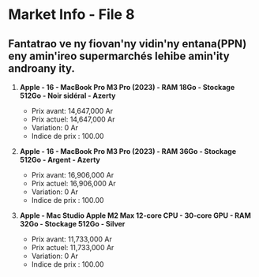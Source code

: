# Market Info - File 8

## Fantatrao ve ny fiovan'ny vidin'ny entana(PPN) eny amin'ireo supermarchés lehibe amin'ity androany ity.

1. **Apple - 16 - MacBook Pro M3 Pro (2023) - RAM 18Go - Stockage 512Go - Noir sidéral - Azerty**
   - Prix avant: 14,647,000 Ar
   - Prix actuel: 14,647,000 Ar
   - Variation: 0 Ar
   - Indice de prix : 100.00

2. **Apple - 16 - MacBook Pro M3 Pro (2023) - RAM 36Go - Stockage 512Go - Argent - Azerty**
   - Prix avant: 16,906,000 Ar
   - Prix actuel: 16,906,000 Ar
   - Variation: 0 Ar
   - Indice de prix : 100.00

3. **Apple - Mac Studio Apple M2 Max 12-core CPU - 30-core GPU - RAM 32Go - Stockage 512Go - Silver**
   - Prix avant: 11,733,000 Ar
   - Prix actuel: 11,733,000 Ar
   - Variation: 0 Ar
   - Indice de prix : 100.00


